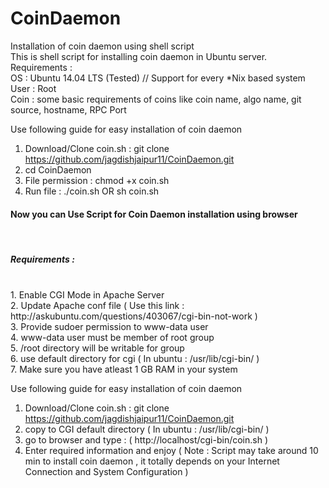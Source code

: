 CoinDaemon
==========

Installation of coin daemon using shell script <br />
This is shell script for installing coin daemon in Ubuntu server. <br />
Requirements : <br />
OS : Ubuntu 14.04 LTS (Tested) // Support for every *Nix based system <br />
User :  Root <br />
Coin : some basic requirements of coins like coin name, algo name, git source, hostname, RPC Port <br />

Use following guide for easy installation of coin daemon <br />
1. Download/Clone coin.sh : git clone https://github.com/jagdishjaipur11/CoinDaemon.git <br />
2. cd CoinDaemon <br />
3. File permission : chmod +x coin.sh <br />
4. Run file : ./coin.sh OR sh coin.sh 

<h4>Now you can Use Script for Coin Daemon installation using browser</h4> <br />
<h5>Requirements :</h5> <br />
1. Enable CGI Mode in Apache Server <br />
2. Update Apache conf file ( Use this link : http://askubuntu.com/questions/403067/cgi-bin-not-work ) <br />
3. Provide sudoer permission to www-data user <br />
4. www-data user must be member of root group <br />
5. /root directory will be writable for group <br />
6. use default directory for cgi ( In ubuntu : /usr/lib/cgi-bin/ ) <br />
7. Make sure you have atleast 1 GB RAM in your system <br />

Use following guide for easy installation of coin daemon <br />
1. Download/Clone coin.sh : git clone https://github.com/jagdishjaipur11/CoinDaemon.git <br />
2. copy to CGI default directory ( In ubuntu : /usr/lib/cgi-bin/ ) <br />
3. go to browser and type : ( http://localhost/cgi-bin/coin.sh ) 
4. Enter required information and enjoy ( Note : Script may take around 10 min to install coin daemon , it totally depends on your Internet Connection and System Configuration )


